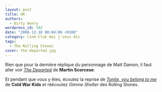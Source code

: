 ```yaml
---
layout: post
title: OK
authors:
  - Dirty Henry
wordpress_id: 342
date: "2006-12-18 00:04:00 +0100"
category: Ciné-Club moi j'vous dis
tags:
  - The Rolling Stones
cover: the-departed.jpg
---
```


Rien que pour la dernière réplique du personnage de Matt Damon, il faut aller
voir [_The Departed_][1] de **Martin Scorcese**.

Et pendant que vous y êtes, écoutez la reprise de
[_Tonite, you belong to me_](https://youtu.be/NdnQKVwGZY8) de **Cold War Kids**
et réécoutez _Gimme Shelter_ des Rolling Stones.

[1]: https://www.themoviedb.org/movie/1422-the-departed "The Departed"
